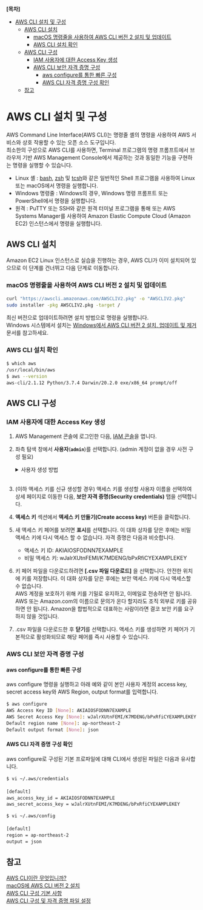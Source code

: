 **[목차]**
- [AWS CLI 설치 및 구성](#aws-cli-설치-및-구성)
  - [AWS CLI 설치](#aws-cli-설치)
    - [macOS 명령줄을 사용하여 AWS CLI 버전 2 설치 및 업데이트](#macos-명령줄을-사용하여-aws-cli-버전-2-설치-및-업데이트)
    - [AWS CLI 설치 확인](#aws-cli-설치-확인)
  - [AWS CLI 구성](#aws-cli-구성)
    - [IAM 사용자에 대한 Access Key 생성](#iam-사용자에-대한-access-key-생성)
    - [AWS CLI 보안 자격 증명 구성](#aws-cli-보안-자격-증명-구성)
      - [aws configure를 통한 빠른 구성](#aws-configure를-통한-빠른-구성)
      - [AWS CLI 자격 증명 구성 확인](#aws-cli-자격-증명-구성-확인)
  - [참고](#참고)
# AWS CLI 설치 및 구성

AWS Command Line Interface(AWS CLI)는 명령줄 셸의 명령을 사용하여 AWS 서비스와 상호 작용할 수 있는 오픈 소스 도구입니다.  
최소한의 구성으로 AWS CLI를 사용하면, Terminal 프로그램의 명령 프롬프트에서 브라우저 기반 AWS Management Console에서 제공하는 것과 동일한 기능을 구현하는 명령을 실행할 수 있습니다.

* Linux 셸 : [bash](https://www.gnu.org/software/bash/), [zsh](http://www.zsh.org/) 및 [tcsh](https://www.tcsh.org/)와 같은 일반적인 Shell 프로그램을 사용하여 Linux 또는 macOS에서 명령을 실행합니다.
* Windows 명령줄 : Windows의 경우, Windows 명령 프롬프트 또는 PowerShell에서 명령을 실행합니다.
* 원격 : PuTTY 또는 SSH와 같은 원격 터미널 프로그램을 통해 또는 AWS Systems Manager를 사용하여 Amazon Elastic Compute Cloud (Amazon EC2) 인스턴스에서 명령을 실행합니다.

## AWS CLI 설치

Amazon EC2 Linux 인스턴스로 실습을 진행하는 경우, AWS CLI가 이미 설치되어 있으므로 이 단계를 건너뛰고 다음 단계로 이동합니다.

### macOS 명령줄을 사용하여 AWS CLI 버전 2 설치 및 업데이트

```bash
curl "https://awscli.amazonaws.com/AWSCLIV2.pkg" -o "AWSCLIV2.pkg"
sudo installer -pkg AWSCLIV2.pkg -target /
```

최신 버전으로 업데이트하려면 설치 방법으로 명령을 실행합니다.  
Windows 시스템에서 설치는 [Windows에서 AWS CLI 버전 2 설치, 업데이트 및 제거](https://docs.aws.amazon.com/ko_kr/cli/latest/userguide/install-cliv2-windows.html) 문서를 참고하세요.

### AWS CLI 설치 확인

```bash
$ which aws
/usr/local/bin/aws
$ aws --version
aws-cli/2.1.12 Python/3.7.4 Darwin/20.2.0 exe/x86_64 prompt/off
```

## AWS CLI 구성

### IAM 사용자에 대한 Access Key 생성

1. AWS Management 콘솔에 로그인한 다음, [IAM 콘솔](https://console.aws.amazon.com/iam/)을 엽니다.
2. 좌측 탐색 창에서 **사용자**(**`admin`**)를 선택합니다. (admin 계정이 없을 경우 사전 구성 필요)

    <details markdown="1">
    <summary>사용자 생성 방법</summary>

    * `사용자 추가` 를 클릭합니다.
      | <img src="images/iam_user_creation.png" width="700"/> |
      | ----------------------------------------------------- |
    * 사용자 세부설정 및 액세스 유형 선택
       * **사용자 이름** : `admin`
       * **AWS 자격 증명 유형 선택** : `액세스 키 - 프로그래밍 방식 액세스` 선택합니다.
       * `다음:권한` 클릭합니다.

    * 권한 설정에서 `기존 정책 직접 연결` 선택합니다.
      * 정책이름에서 **AdministratorAccess** 정책을 선택합니다.
      * `다음:태그` > `다음:검토` > `사용자 만들기` 까지 클릭합니다.
    * 사용자 추가 성공 화면에서 **액세스 키 ID**와 **비밀 액세스 키**를 표시 선택하여 저장해 둡니다.
      | <img src="images/iam_access_key.png" width="700"/> |
      | -------------------------------------------------- |
    </details><br>

3. (이하 액세스 키를 신규 생성할 경우) 액세스 키를 생성할 사용자 이름을 선택하여 상세 페이지로 이동한 다음, **보안 자격 증명(Security credentials)** 탭을 선택합니다.
4. **액세스 키** 섹션에서 **액세스 키 만들기(Create access key)** 버튼을 클릭합니다.
5. 새 액세스 키 페어를 보려면 **표시**를 선택합니다. 이 대화 상자를 닫은 후에는 비밀 액세스 키에 다시 액세스 할 수 없습니다. 자격 증명은 다음과 비슷합니다.
    * 액세스 키 ID: AKIAIOSFODNN7EXAMPLE
    * 비밀 액세스 키: wJalrXUtnFEMI/K7MDENG/bPxRfiCYEXAMPLEKEY
6. 키 페어 파일을 다운로드하려면 **[.csv 파일 다운로드]** 을 선택합니다. 안전한 위치에 키를 저장합니다. 이 대화 상자를 닫은 후에는 보안 액세스 키에 다시 액세스할 수 없습니다.  
    AWS 계정을 보호하기 위해 키를 기밀로 유지하고, 이메일로 전송하면 안 됩니다. AWS 또는 Amazon.com의 이름으로 문의가 온다 할지라도 조직 외부로 키를 공유하면 안 됩니다. Amazon을 합법적으로 대표하는 사람이라면 결코 보안 키를 요구하지 않을 것입니다.
7. .csv 파일을 다운로드한 후 **닫기**를 선택합니다. 액세스 키를 생성하면 키 페어가 기본적으로 활성화되므로 해당 페어를 즉시 사용할 수 있습니다.

### AWS CLI 보안 자격 증명 구성

#### aws configure를 통한 빠른 구성

aws configure 명령을 실행하고 아래 예와 같이 본인 사용자 계정의 access key, secret access key와 AWS Region, output format를 입력합니다.

```bash
$ aws configure
AWS Access Key ID [None]: AKIAIOSFODNN7EXAMPLE
AWS Secret Access Key [None]: wJalrXUtnFEMI/K7MDENG/bPxRfiCYEXAMPLEKEY
Default region name [None]: ap-northeast-2
Default output format [None]: json
```

#### AWS CLI 자격 증명 구성 확인

aws configure로 구성된 기본 프로파일에 대해 CLI에서 생성된 파일은 다음과 유사합니다.

```bash
$ vi ~/.aws/credentials

[default]
aws_access_key_id = AKIAIOSFODNN7EXAMPLE
aws_secret_access_key = wJalrXUtnFEMI/K7MDENG/bPxRfiCYEXAMPLEKEY
```

```bash
$ vi ~/.aws/config

[default]
region = ap-northeast-2
output = json
```

## 참고

[AWS CLI이란 무엇입니까?](https://docs.aws.amazon.com/ko_kr/cli/latest/userguide/cli-chap-welcome.html)  
[macOS에 AWS CLI 버전 2 설치](https://docs.aws.amazon.com/ko_kr/cli/latest/userguide/install-cliv2-mac.html)  
[AWS CLI 구성 기본 사항](https://docs.aws.amazon.com/ko_kr/cli/latest/userguide/cli-configure-quickstart.html)  
[AWS CLI 구성 및 자격 증명 파일 설정](https://docs.aws.amazon.com/ko_kr/cli/latest/userguide/cli-configure-files.html)
